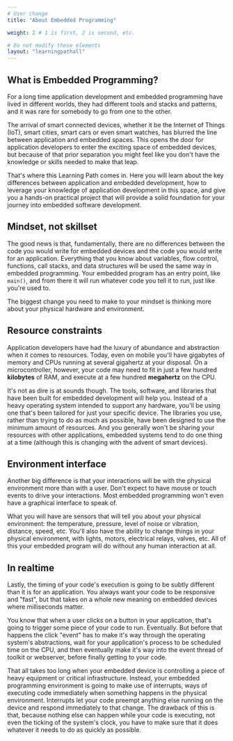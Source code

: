 ```yaml
---
# User change
title: "About Embedded Programming"

weight: 2 # 1 is first, 2 is second, etc.

# Do not modify these elements
layout: "learningpathall"
---
```


## What is Embedded Programming?

For a long time application development and embedded programming have lived in different worlds, they had different tools and stacks and patterns, and it was rare for somebody to go from one to the other.

The arrival of smart connected devices, whether it be the Internet of Things (IoT), smart cities, smart cars or even smart watches, has blurred the line between application and embedded spaces. This opens the door for application developers to enter the exciting space of embedded devices, but because of that prior separation you might feel like you don't have the knowledge or skills needed to make that leap.

That's where this Learning Path comes in. Here you will learn about the key differences between application and embedded development, how to leverage your knowledge of application development in this space, and give you a hands-on practical project that will provide a solid foundation for your journey into embedded software development.

## Mindset, not skillset

The good news is that, fundamentally, there are no differences between the code you would write for embedded devices and the code you would write for an application. Everything that you know about variables, flow control, functions, call stacks, and data structures will be used the same way in embedded programming. Your embedded program has an entry point, like `main()`, and from there it will run whatever code you tell it to run, just like you're used to.

The biggest change you need to make to your mindset is thinking more about your physical hardware and environment. 

## Resource constraints

Application developers have had the luxury of abundance and abstraction when it comes to resources. Today, even on mobile you'll have gigabytes of memory and CPUs running at several gigahertz at your disposal. On a microcontroller, however, your code may need to fit in just a few hundred **kilobytes** of RAM, and execute at a few hundred **megahertz** on the CPU.

It's not as dire is at sounds though. The tools, software, and libraries that have been built for embedded development will help you. Instead of a heavy operating system intended to support any hardware, you'll be using one that's been tailored for just your specific device. The libraries you use, rather than trying to do as much as possible, have been designed to use the minimum amount of resources. And you generally won't be sharing your resources with other applications, embedded systems tend to do one thing at a time (although this is changing with the advent of smart devices).

## Environment interface

Another big difference is that your interactions will be with the physical environment more than with a user. Don't expect to have mouse or touch events to drive your interactions. Most embedded programming won't even have a graphical interface to speak of. 

What you will have are sensors that will tell you about your physical environment: the temperature, pressure, level of noise or vibration, distance, speed, etc. You'll also have the ability to change things in your physical environment, with lights, motors, electrical relays, valves, etc. All of this your embedded program will do without any human interaction at all.

## In realtime

Lastly, the timing of your code's execution is going to be subtly different than it is for an application. You always want your code to be responsive and "fast", but that takes on a whole new meaning on embedded devices where milliseconds matter.

You know that when a user clicks on a button in your application, that's going to trigger some piece of your code to run. Eventually. But before that happens the click "event" has to make it's way through the operating system's abstractions, wait for your application's process to be scheduled time on the CPU, and then eventually make it's way into the event thread of toolkit or webserver, before finally getting to your code.

That all takes too long when your embedded device is controlling a piece of heavy equipment or critical infrastructure. Instead, your embedded programming environment is going to make use of interrupts, ways of executing code immediately when something happens in the physical environment. Interrupts let your code preempt anything else running on the device and respond immediately to that change. The drawback of this is that, because nothing else can happen while your code is executing, not even the ticking of the system's clock, you have to make sure that it does whatever it needs to do as quickly as possible.